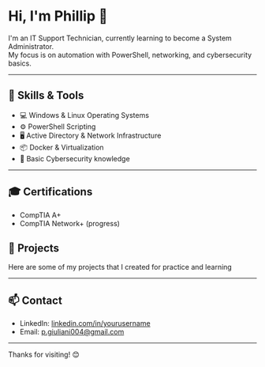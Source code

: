 # Hi, I'm Phillip 👋

I'm an IT Support Technician, currently learning to become a System Administrator.  
My focus is on automation with PowerShell, networking, and cybersecurity basics.

---

## 🚀 Skills & Tools

- 💻 Windows & Linux Operating Systems  
- ⚙️ PowerShell Scripting 
- 🖥️ Active Directory & Network Infrastructure  
- 📦 Docker & Virtualization  
- 🔐 Basic Cybersecurity knowledge

---

## 🎓 Certifications

- CompTIA A+
- CompTIA Network+ (progress)  

## 📂 Projects

Here are some of my projects that I created for practice and learning

---

## 📫 Contact

- LinkedIn: [linkedin.com/in/yourusername](https://linkedin.com/in/yourusername)  
- Email: p.giuliani004@gmail.com

---

Thanks for visiting! 😊
